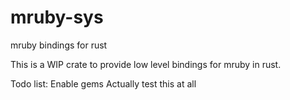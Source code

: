 # mruby-sys
mruby bindings for rust

This is a WIP crate to provide low level bindings for mruby in rust.

Todo list:
Enable gems
Actually test this at all